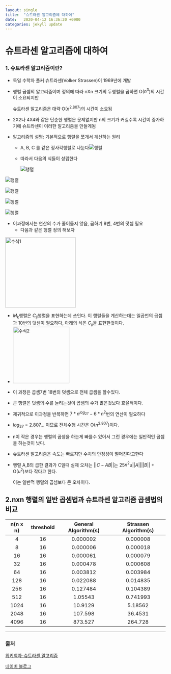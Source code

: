 ```yaml
---
layout: single
title:  "슈트라센 알고리즘에 대하여"
date:   2020-04-12 16:36:20 +0900
categories: jekyll update
---
```


# 슈트라센 알고리즘에 대하여



### 1. 슈트라센 알고리즘이란?

- 독일 수학자 폴커 슈트라센(Volker Strassen)이 1969년에 개발

- 행렬 곱셈의 알고리즘이며 정의에 따라 nXn 크기의 두행렬을 곱하면 O($n^3$)의 시간이 소요되지만 

  슈트라센 알고리즘은 대략 O($n^{2.807}$)의 시간이 소요됨

- 2X2나 4X4와 같은 단순한 행렬은 문제없지만 n의 크기가 커실수록 시간이 증가하기에 슈트라센이 이러한 알고리즘을 만들게됨

- 알고리즘의 설명: 기본적으로 행렬을 쪼개서 계산하는 원리

  - A, B, C 를 같은 정사각행렬로 나눈다![행렬](https://wikimedia.org/api/rest_v1/media/math/render/svg/41c6337190684aff7b69f124226d6e62d79ebca5)

  - 따라서 다음의 식들이 성립한다 

    ![행렬](https://wikimedia.org/api/rest_v1/media/math/render/svg/e2948b2c6caf12770b217310b956b23abdc80380)

![행렬](https://wikimedia.org/api/rest_v1/media/math/render/svg/8d91fa79d27697a5c6551698c1a83a3d5837c57b)

![행렬](https://wikimedia.org/api/rest_v1/media/math/render/svg/a08bea24eec9422cda82e6e04af1d96fc6822038)

![행렬](https://wikimedia.org/api/rest_v1/media/math/render/svg/7adffe97db091ce8ba231352b3721bbe261985ca)

![행렬](https://wikimedia.org/api/rest_v1/media/math/render/svg/8b40ed74cf54465d8e54d09b8492e50689928313)

* 이과정에서는 연산의 수가 줄어들지 않음, 곱하기 8번, 4번의 덧셈 필요
  * 다음과 같은 행렬 정의 해보자

<img width="221" alt="수식1" src="https://user-images.githubusercontent.com/62711350/79072024-c3bfc200-7d19-11ea-8e99-0b3b59cb3cf8.PNG">

- $M_k$행렬은 $C_{ij}$행렬을 표현하는데 쓰인다. 이 행렬들을 계산하는데는 일곱번의 곱셈과 10번의 덧셈이 필요하다, 아래의 식은 $C_{ij}$을 표현한것이다.
- <img width="177" alt="수식2" src="https://user-images.githubusercontent.com/62711350/79072018-bdc9e100-7d19-11ea-91ed-62293d3bb24b.PNG">

* 이 과정은 곱셈7번 18번의 덧셈으로 전체 곱셈을 할수있다.




* 큰 행렬은 덧셈의 수를 늘리는것이 곱셈의 수가 많은것보다 효율적이다.




* 제귀적으로 이과정을 반복하면 $7*n^{log_27}-6*n^2$번의 연산이 필요하다




* $log_27$ = 2.807... 이므로 전체수행 시간은 O($n^2.807$)이다. 




* n이 작은 경우는 행렬의 곱셈을 하는게 빠를수 있어서 그런 경우에는 일반적인 곱셈을 하는것이 낫다.




* 슈트라센 알고리즘은 속도는 빠르지만 수치의 안정성이 떨어진다고한다




* 행렬 A,B의 곱한 결과가 C일때 실제 오차는 $||C-AB||$는 25$n^2$u$||A||$$||B||$ + O($u^2$)보다 작다고 한다. 

  이는 일반적 행렬의 곱셈보다 큰 오차이다.



## 2.nxn 행렬의 일반 곱셈법과 슈트라센 알고리즘 곱셈법의 비교

| n(n x n) | threshold | General Algorithm(s) | Strassen Algorithm(s) |
| :------: | :-------: | :------------------: | :-------------------: |
|    4     |    16     |       0.000002       |       0.000008        |
|    8     |    16     |       0.000006       |       0.000018        |
|    16    |    16     |       0.000061       |       0.000079        |
|    32    |    16     |       0.000478       |       0.000608        |
|    64    |    16     |       0.003812       |       0.003984        |
|   128    |    16     |       0.022088       |       0.014835        |
|   256    |    16     |       0.127484       |       0.104389        |
|   512    |    16     |       1.05543        |       0.741993        |
|   1024   |    16     |       10.9129        |        5.18562        |
|   2048   |    16     |       107.598        |        36.4531        |
|   4096   |    16     |       873.527        |        264.728        |





---

### 출처

[위키백과-슈트라센 알고리즘]([https://ko.wikipedia.org/wiki/%EC%8A%88%ED%8A%B8%EB%9D%BC%EC%84%BC_%EC%95%8C%EA%B3%A0%EB%A6%AC%EC%A6%98](https://ko.wikipedia.org/wiki/슈트라센_알고리즘))

[네이버 블로그](https://blog.naver.com/forever1363/220309907963)



